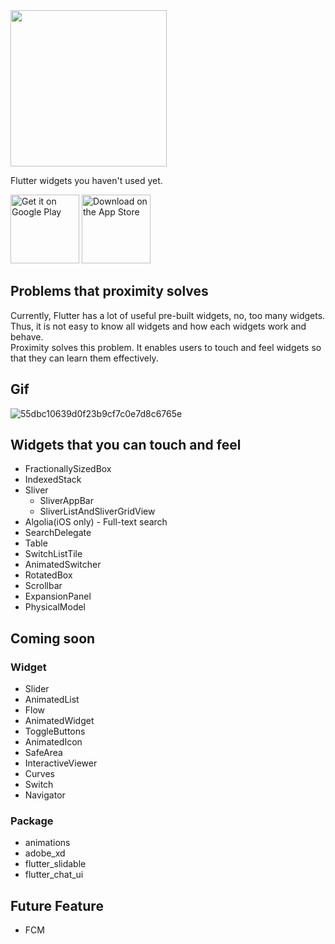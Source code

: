 <img src="https://user-images.githubusercontent.com/28733986/116833526-a2679780-abf4-11eb-9bdf-94c46381f26b.png" height="250">

Flutter widgets you haven't used yet.

<a href='https://play.google.com/store/apps/details?id=com.flutterproximity&pcampaignid=pcampaignidMKT-Other-global-all-co-prtnr-py-PartBadge-Mar2515-1'><img alt='Get it on Google Play' src='https://user-images.githubusercontent.com/28733986/116828704-52300b80-abdb-11eb-8c7a-ac6af4596641.png'  height="110"/></a>
<a href='https://apps.apple.com/us/app/futter-proximity/id1565428569'><img alt='Download on the App Store' src='https://user-images.githubusercontent.com/28733986/116828669-185f0500-abdb-11eb-95e3-c2eea824113a.png'  height="110"/></a>

## Problems that proximity solves

Currently, Flutter has a lot of useful pre-built widgets, no, too many widgets.  
Thus, it is not easy to know all widgets and how each widgets work and behave.  
Proximity solves this problem. It enables users to touch and feel widgets so that they can learn them effectively.

## Gif

![55dbc10639d0f23b9cf7c0e7d8c6765e](https://user-images.githubusercontent.com/28733986/116259353-b05e8800-a7b0-11eb-8a50-a1cb05ebcb39.gif)

## Widgets that you can touch and feel

- FractionallySizedBox
- IndexedStack
- Sliver
  - SliverAppBar
  - SliverListAndSliverGridView
- Algolia(iOS only) - Full-text search
- SearchDelegate
- Table
- SwitchListTile
- AnimatedSwitcher
- RotatedBox
- Scrollbar
- ExpansionPanel
- PhysicalModel

## Coming soon

### Widget

- Slider
- AnimatedList
- Flow
- AnimatedWidget
- ToggleButtons
- AnimatedIcon
- SafeArea
- InteractiveViewer
- Curves
- Switch
- Navigator

### Package

- animations
- adobe_xd
- flutter_slidable
- flutter_chat_ui

## Future Feature

- FCM
